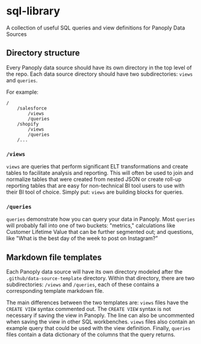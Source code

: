 # sql-library
A collection of useful SQL queries and view definitions for Panoply Data Sources

## Directory structure
Every Panoply data source should have its own directory in the top level of the repo. Each data source directory should have two subdirectories: `views` and `queries`.

For example:
```
/
    /salesforce
        /views
        /queries
    /shopify
        /views
        /queries
    /...
```

### `/views`
`views` are queries that perform significant ELT transformations and create tables to facilitate analysis and reporting. This will often be used to join and normalize tables that were created from nested JSON or create roll-up reporting tables that are easy for non-technical BI tool users to use with their BI tool of choice. Simply put: `views` are building blocks for queries.

### `/queries`
`queries` demonstrate how you can query your data in Panoply. Most `queries` will probably fall into one of two buckets: "metrics," calculations like Customer Lifetime Value that can be further segmented out; and questions, like "What is the best day of the week to post on Instagram?”

## Markdown file templates
Each Panoply data source will have its own directory modeled after the `.github/data-source-template` directory. Within that directory, there are two subdirectories: `/views` and `/queries`, each of these contains a corresponding template markdown file.

The main differences between the two templates are: `views` files have the `CREATE VIEW` syntax commented out. The `CREATE VIEW` syntax is not necessary if saving the view in Panoply. The line can also be uncommented when saving the view in other SQL workbenches. `views` files also contain an example query that could be used with the view definition. Finally, `queries` files contain a data dictionary of the columns that the query returns.
